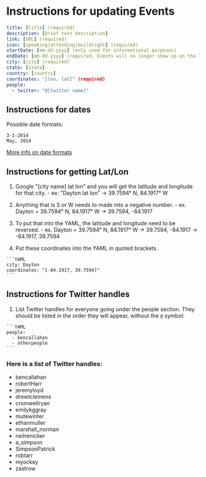 # Instructions for updating Events

```YAML
title: [title] (required)
description: [brief text description]
link: [URL] (required)
icon: [speaking|attending|buildright] (required)
startDate: [mm-dd-yyyy] (only used for informational purposes)
endDate: [mm-dd-yyyy] (required, Events will no longer show up on the list after this date)
city: [city] (required)
state: [state]
country: [country]
coordinates: "[lon, lat]" (required)
people:
  - twitter: "@[twitter name]"
```

## Instructions for dates

Possible date formats:
```
3-1-2014
May, 2014
```
[More info on date formats](https://developer.mozilla.org/en-US/docs/Web/JavaScript/Reference/Global_Objects/Date/parse)

## Instructions for getting Lat/Lon

  1. Google "[city name] lat lon" and you will get the latitude and longitude for that city.
    - ex: "Dayton lat lon" -> 39.7594° N, 84.1917° W

  2. Anything that is S or W needs to made into a negative number.
    - ex. Dayton = 39.7594° N, 84.1917° W -> 39.7594, -84.1917

  3. To put that into the YAML, the latitude and longitude need to be reversed.
    - ex. Dayton = 39.7594° N, 84.1917° W -> 39.7594, -84.1917 -> -84.1917, 39.7594

  4. Put these coordinates into the YAML in quoted brackets.

    ```YAML
    city: Dayton
    coordinates: "[-84.1917, 39.7594]"
    ```

## Instructions for Twitter handles

  1. List Twitter handles for everyone going under the people section. They should be listed in the order they will appear, without the `@` symbol:

    ```YAML
    people:
      - bencallahan
      - otherpeople
    ```

### Here is a list of Twitter handles:
  - bencallahan
  - robertHarr
  - jeremyloyd
  - drewtclemens
  - cromwellryan
  - emilykggray
  - mutewinter
  - ethanmuller
  - marshall_norman
  - neilrenicker
  - a_simpson
  - SimpsonPatrick
  - robtarr
  - myockey
  - zastrow